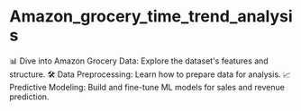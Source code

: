 # Amazon_grocery_time_trend_analysis
📊 Dive into Amazon Grocery Data: Explore the dataset's features and structure. 🛠️ Data Preprocessing: Learn how to prepare data for analysis. 📈 Predictive Modeling: Build and fine-tune ML models for sales and revenue prediction.
